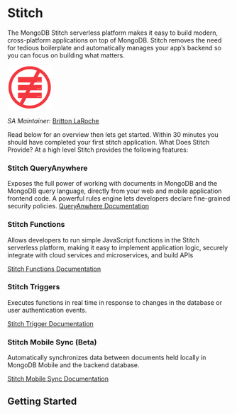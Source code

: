 # Stitch

The MongoDB Stitch serverless platform makes it easy to build modern, cross-platform applications on top of MongoDB. Stitch removes the need for tedious boilerplate and automatically manages your app’s backend so you can focus on building what matters.

![Serverless](img/serverless100.png "Serverless")

_SA Maintainer_: [Britton LaRoche](mailto:britton.laroche@mongodb.com)

Read below for an overview then lets get started. Within 30 minutes you should have completed your first stitch application. What Does Stitch Provide? At a high level Stitch provides the following features:

### Stitch QueryAnywhere

Exposes the full power of working with documents in MongoDB and the MongoDB query language, directly from your web and mobile application frontend code. A powerful rules engine lets developers declare fine-grained security policies. 
[QueryAnwhere Documentation](https://docs.mongodb.com/stitch/getting-started/configure-rules-based-access-to-mongodb/)


### Stitch Functions

Allows developers to run simple JavaScript functions in the Stitch serverless platform, making it easy to implement application logic, securely integrate with cloud services and microservices, and build APIs

[Stitch Functions Documentation](https://docs.mongodb.com/stitch/functions/)

### Stitch Triggers

Executes functions in real time in response to changes in the database or user authentication events.

[Stitch Trigger Documentation](https://docs.mongodb.com/stitch/triggers/)

### Stitch Mobile Sync (Beta)

Automatically synchronizes data between documents held locally in MongoDB Mobile and the backend database.

[Stitch Mobile Sync Documentation](https://docs.mongodb.com/stitch/mongodb/mobile-overview/)

## Getting Started
